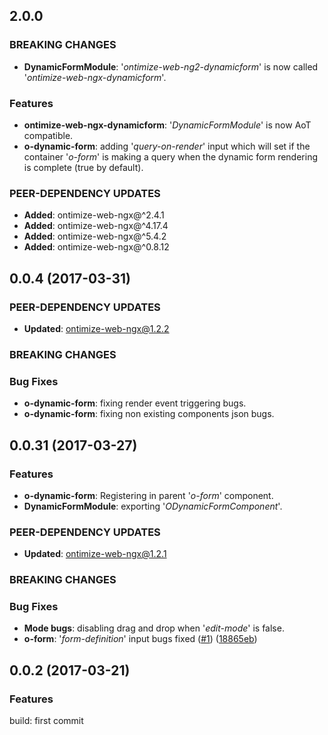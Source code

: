 ## 2.0.0

### BREAKING CHANGES
* **DynamicFormModule**: '*ontimize-web-ng2-dynamicform*' is now called '*ontimize-web-ngx-dynamicform*'.

### Features
* **ontimize-web-ngx-dynamicform**: '*DynamicFormModule*' is now AoT compatible.
* **o-dynamic-form**: adding '*query-on-render*' input which will set if the container '*o-form*' is making a query when the dynamic form rendering is complete (true by default).


### PEER-DEPENDENCY UPDATES ###
* **Added**:   ontimize-web-ngx@^2.4.1
* **Added**:   ontimize-web-ngx@^4.17.4
* **Added**:   ontimize-web-ngx@^5.4.2
* **Added**:   ontimize-web-ngx@^0.8.12


## 0.0.4 (2017-03-31)

### PEER-DEPENDENCY UPDATES ###
* **Updated**:   ontimize-web-ngx@1.2.2

### BREAKING CHANGES

### Bug Fixes
* **o-dynamic-form**: fixing render event triggering bugs.
* **o-dynamic-form**: fixing non existing components json bugs.


## 0.0.31 (2017-03-27)

### Features
* **o-dynamic-form**: Registering in parent '*o-form*' component.
* **DynamicFormModule**: exporting '*ODynamicFormComponent*'.

### PEER-DEPENDENCY UPDATES ###
* **Updated**:   ontimize-web-ngx@1.2.1

### BREAKING CHANGES

### Bug Fixes
* **Mode bugs**: disabling drag and drop when '*edit-mode*' is false.
* **o-form**: '*form-definition*' input bugs fixed ([#1](https://github.com/OntimizeWeb/ontimize-web-ngx/issues/1)) ([18865eb](https://github.com/OntimizeWeb/ontimize-web-ngx/commit/18865eb))



## 0.0.2 (2017-03-21)

### Features

build: first commit



